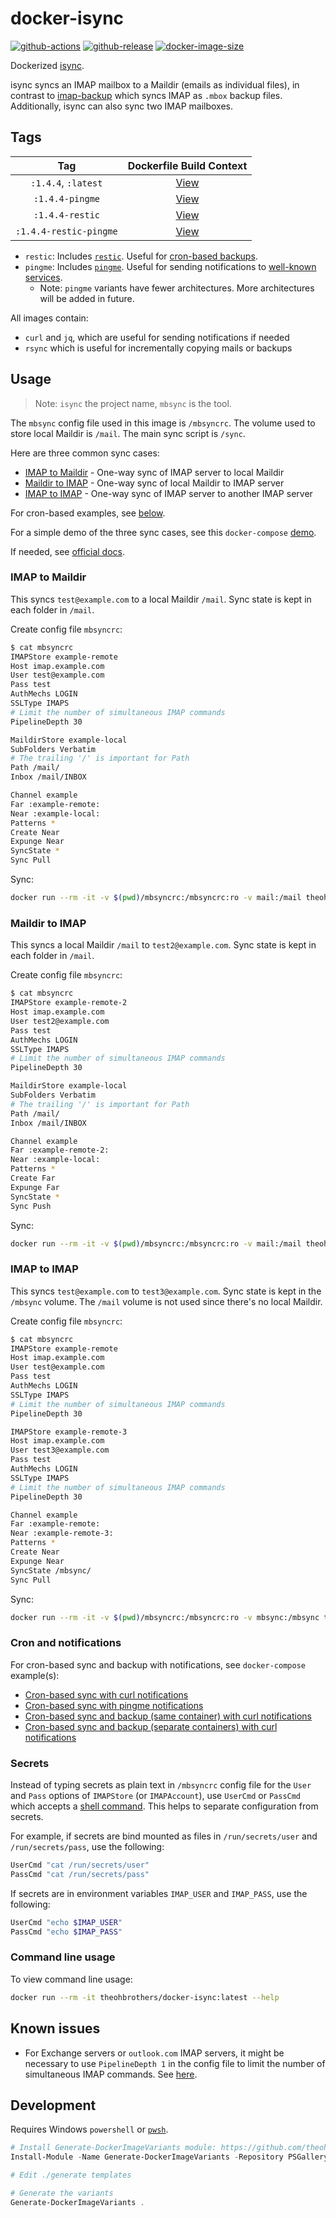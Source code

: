 # docker-isync

[![github-actions](https://github.com/theohbrothers/docker-isync/workflows/ci-master-pr/badge.svg)](https://github.com/theohbrothers/docker-isync/actions)
[![github-release](https://img.shields.io/github/v/release/theohbrothers/docker-isync?style=flat-square)](https://github.com/theohbrothers/docker-isync/releases/)
[![docker-image-size](https://img.shields.io/docker/image-size/theohbrothers/docker-isync/latest)](https://hub.docker.com/r/theohbrothers/docker-isync)

Dockerized [isync](https://sourceforge.net/projects/isync/).

isync syncs an IMAP mailbox to a Maildir (emails as individual files), in contrast to [imap-backup](https://github.com/theohbrothers/docker-imap-backup) which syncs IMAP as `.mbox` backup files. Additionally, isync can also sync two IMAP mailboxes.

## Tags

| Tag | Dockerfile Build Context |
|:-------:|:---------:|
| `:1.4.4`, `:latest` | [View](variants/1.4.4) |
| `:1.4.4-pingme` | [View](variants/1.4.4-pingme) |
| `:1.4.4-restic` | [View](variants/1.4.4-restic) |
| `:1.4.4-restic-pingme` | [View](variants/1.4.4-restic-pingme) |

- `restic`: Includes [`restic`](https://github.com/restic/restic). Useful for [cron-based backups](#cron-and-notifications).
- `pingme`: Includes [`pingme`](https://github.com/kha7iq/pingme). Useful for sending notifications to [well-known services](https://pingme.lmno.pk/#/services).
  - Note: `pingme` variants have fewer architectures. More architectures will be added in future.

All images contain:

-  `curl` and `jq`, which are useful for sending notifications if needed
- `rsync` which is useful for incrementally copying mails or backups

## Usage

> Note: `isync` the project name, `mbsync` is the tool.

The `mbsync` config file used in this image is `/mbsyncrc`. The volume used to store local Maildir is `/mail`. The main sync script is `/sync`.

Here are three common sync cases:

- [IMAP to Maildir](#imap-to-maildir) - One-way sync of IMAP server to local Maildir
- [Maildir to IMAP](#maildir-to-imap) - One-way sync of local Maildir to IMAP server
- [IMAP to IMAP](#imap-to-imap) - One-way sync of IMAP server to another IMAP server

For cron-based examples, see [below](#cron-and-notifications).

For a simple demo of the three sync cases, see this `docker-compose` [demo](docs/examples/demo).

If needed, see [official docs](https://isync.sourceforge.io/).

### IMAP to Maildir

This syncs `test@example.com` to a local Maildir `/mail`.  Sync state is kept in each folder in `/mail`.

Create config file `mbsyncrc`:

```sh
$ cat mbsyncrc
IMAPStore example-remote
Host imap.example.com
User test@example.com
Pass test
AuthMechs LOGIN
SSLType IMAPS
# Limit the number of simultaneous IMAP commands
PipelineDepth 30

MaildirStore example-local
SubFolders Verbatim
# The trailing '/' is important for Path
Path /mail/
Inbox /mail/INBOX

Channel example
Far :example-remote:
Near :example-local:
Patterns *
Create Near
Expunge Near
SyncState *
Sync Pull
```

Sync:

```sh
docker run --rm -it -v $(pwd)/mbsyncrc:/mbsyncrc:ro -v mail:/mail theohbrothers/docker-isync:latest
```

### Maildir to IMAP

This syncs a local Maildir `/mail` to `test2@example.com`. Sync state is kept in each folder in `/mail`.

Create config file `mbsyncrc`:

```sh
$ cat mbsyncrc
IMAPStore example-remote-2
Host imap.example.com
User test2@example.com
Pass test
AuthMechs LOGIN
SSLType IMAPS
# Limit the number of simultaneous IMAP commands
PipelineDepth 30

MaildirStore example-local
SubFolders Verbatim
# The trailing '/' is important for Path
Path /mail/
Inbox /mail/INBOX

Channel example
Far :example-remote-2:
Near :example-local:
Patterns *
Create Far
Expunge Far
SyncState *
Sync Push
```

Sync:

```sh
docker run --rm -it -v $(pwd)/mbsyncrc:/mbsyncrc:ro -v mail:/mail theohbrothers/docker-isync:latest
```

### IMAP to IMAP

This syncs `test@example.com` to `test3@example.com`. Sync state is kept in the `/mbsync` volume. The `/mail` volume is not used since there's no local Maildir.

Create config file `mbsyncrc`:

```sh
$ cat mbsyncrc
IMAPStore example-remote
Host imap.example.com
User test@example.com
Pass test
AuthMechs LOGIN
SSLType IMAPS
# Limit the number of simultaneous IMAP commands
PipelineDepth 30

IMAPStore example-remote-3
Host imap.example.com
User test3@example.com
Pass test
AuthMechs LOGIN
SSLType IMAPS
# Limit the number of simultaneous IMAP commands
PipelineDepth 30

Channel example
Far :example-remote:
Near :example-remote-3:
Patterns *
Create Near
Expunge Near
SyncState /mbsync/
Sync Pull
```

Sync:

```sh
docker run --rm -it -v $(pwd)/mbsyncrc:/mbsyncrc:ro -v mbsync:/mbsync theohbrothers/docker-isync:latest
```

### Cron and notifications

For cron-based sync and backup with notifications, see `docker-compose` example(s):

- [Cron-based sync with curl notifications](docs/examples/cron-sync)
- [Cron-based sync with pingme notifications](docs/examples/cron-sync-pingme)
- [Cron-based sync and backup (same container) with curl notifications](docs/examples/cron-sync-backup)
- [Cron-based sync and backup (separate containers) with curl notifications](docs/examples/cron-sync-backup-separate)

### Secrets

Instead of typing secrets as plain text in `/mbsyncrc` config file for the `User` and `Pass` options of `IMAPStore` (or `IMAPAccount`), use `UserCmd` or `PassCmd` which accepts a [shell command](https://isync.sourceforge.io/mbsync.html). This helps to separate configuration from secrets.

For example, if secrets are bind mounted as files in `/run/secrets/user` and `/run/secrets/pass`, use the following:

```sh
UserCmd "cat /run/secrets/user"
PassCmd "cat /run/secrets/pass"
```

If secrets are in environment variables `IMAP_USER` and `IMAP_PASS`, use the following:

```sh
UserCmd "echo $IMAP_USER"
PassCmd "echo $IMAP_PASS"
```

### Command line usage

To view command line usage:

```sh
docker run --rm -it theohbrothers/docker-isync:latest --help
```

## Known issues

- For Exchange servers or `outlook.com` IMAP servers, it might be necessary to use `PipelineDepth 1` in the config file to limit the number of simultaneous IMAP commands. See [here](https://sourceforge.net/p/isync/bugs/22/).

## Development

Requires Windows `powershell` or [`pwsh`](https://github.com/PowerShell/PowerShell).

```powershell
# Install Generate-DockerImageVariants module: https://github.com/theohbrothers/Generate-DockerImageVariants
Install-Module -Name Generate-DockerImageVariants -Repository PSGallery -Scope CurrentUser -Force -Verbose

# Edit ./generate templates

# Generate the variants
Generate-DockerImageVariants .
```
